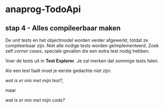 # anaprog-TodoApi

## stap 4 - Alles compileerbaar maken

De unit tests en het objectmodel worden verder afgewerkt, totdat ze compileerbaar zijn.
Niet alle nodige tests worden geïmplementeerd.
Zoek zelf *corner cases*, speciale gevallen die een extra test nodig hebben.

Voer de tests uit in **Test Explorer**. Je zal merken dat sommige tests falen.

Als een test faalt moet je eerste gedachte niet zijn: 

*wat is er mis met mijn test?*,

maar

*wat is er mis met mijn code?*


